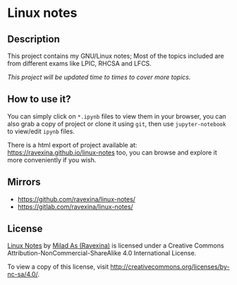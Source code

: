 # Linux notes

## Description
This project contains my GNU/Linux notes; Most of the topics included are from different exams like LPIC, RHCSA and LFCS. 

*This project will be updated time to times to cover more topics.*

## How to use it?
You can simply click on `*.ipynb` files to view them in your browser, you can also grab a copy of project or clone it using `git`, then use `jupyter-notebook` to view/edit `ipynb` files.

There is a html export of project available at: https://ravexina.github.io/linux-notes too, you can browse and explore it more conveniently if you wish.


## Mirrors
- https://github.com/ravexina/linux-notes/
- https://gitlab.com/ravexina/linux-notes/

## License

[Linux Notes](https://github.com/ravexina/linux-notes/) by [Milad As (Ravexina)](https://github.com/ravexina) is licensed under a Creative Commons Attribution-NonCommercial-ShareAlike 4.0 International License.  

To view a copy of this license, visit http://creativecommons.org/licenses/by-nc-sa/4.0/.
